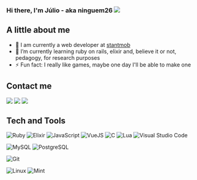 ### Hi there, I'm Júlio - aka ninguem26 [![](https://www.codewars.com/users/ninguem26/badges/micro)][codewars]

## A little about me

- 🔭 I am currently a web developer at [stantmob](https://github.com/stantmob)
- 🌱 I’m currently learning ruby on rails, elixir and, believe it or not, pedagogy, for research purposes
- ⚡ Fun fact: I really like games, maybe one day I'll be able to make one

## Contact me

[![](https://img.shields.io/badge/-LinkedIn-222222?style=flat-square&logo=Linkedin&logoColor=white)][linkedin]
[![](https://img.shields.io/badge/-Twitter-222222?style=flat-square&logo=twitter&logoColor=white)][twitter]
[![](https://img.shields.io/badge/-Gmail-222222?style=flat-square&logo=gmail&logoColor=white)][gmail]

## Tech and Tools

![Ruby](https://img.shields.io/badge/Ruby-black?style=flat-square&logo=ruby&logoColor=red)
![Elixir](https://img.shields.io/badge/Elixir-black?style=flat-square&logo=elixir&logoColor=4B275F)
![JavaScript](https://img.shields.io/badge/JavaScript-black?style=flat-square&logo=javascript&logoColor=F7DF1E)
![VueJS](https://img.shields.io/badge/Vue.js-black?style=flat-square&logo=vue.js)
![C](https://img.shields.io/badge/-black?style=flat-square&logo=c)
![Lua](https://img.shields.io/badge/-Lua-black?style=flat-square&logo=lua&logoColor=2C2D72)
![Visual Studio Code](https://img.shields.io/badge/VSCode-black?style=flat-square&logo=visual-studio-code&logoColor=blue)

![MySQL](https://img.shields.io/badge/-MySQL-black?style=flat-square&logo=mysql)
![PostgreSQL](https://img.shields.io/badge/-PostgreSQL-black?style=flat-square&logo=postgresql)

![Git](https://img.shields.io/badge/-Git-black?style=flat-square&logo=git)

![Linux](https://img.shields.io/badge/-Linux-black?style=flat-square&logo=linux)
![Mint](https://img.shields.io/badge/-Mint-black?style=flat-square&logo=linux-mint)

[twitter]: https://twitter.com/diolandajr
[linkedin]: https://www.linkedin.com/in/j%C3%BAlio-c%C3%A9sar-42784940/
[codewars]: https://www.codewars.com/users/ninguem26
[gmail]: mailto:diolandajr@gmail.com
